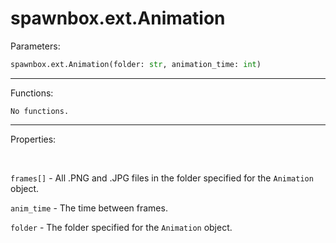 # spawnbox.ext.Animation

Parameters:

```py
spawnbox.ext.Animation(folder: str, animation_time: int)
```
<hr />
Functions:

<br />

`No functions.`

<hr />

Properties:

<br />

`frames[]` - All .PNG and .JPG files in the folder specified for the `Animation` object.

`anim_time` - The time between frames.

`folder` - The folder specified for the `Animation` object.